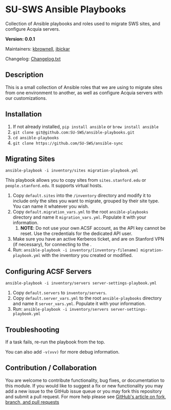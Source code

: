 # SU-SWS Ansible Playbooks
Collection of Ansible playbooks and roles used to migrate SWS sites, and configure Acquia servers.

**Version: 0.0.1**

Maintainers: [kbrownell](https://github.com/kbrownell), [jbickar](https://github.com/jbickar)

Changelog: [Changelog.txt](CHANGELOG.txt)

## Description

This is a small collection of Ansible roles that we are using to migrate sites from one environment to another, as well as configure Acquia servers with our customizations.

## Installation

1. If not already installed, `pip install ansible` or `brew install ansible`
2. `git clone git@github.com:SU-SWS/ansible-playbooks.git`
3. `cd ansible-playbooks`
4. `git clone https://github.com/SU-SWS/ansible-sync`

## Migrating Sites
````
ansible-playbook -i inventory/sites migration-playbook.yml
````
This playbook allows you to copy sites from `sites.stanford.edu` or `people.stanford.edu`. It supports virtual hosts.

1. Copy `default.sites` into the `/inventory` directory and modify it to include only the sites you want to migrate, grouped by their site type. You can name it whatever you wish.
2. Copy `default.migration_vars.yml` to the root `ansible-playbooks` directory and name it `migration_vars.yml`. Populate it with your information.
    1. **NOTE**: Do not use your own ACSF account, as the API key cannot be reset. Use the credentials for the dedicated API user.
3. Make sure you have an active Kerberos ticket, and are on Stanford VPN (if necessary), for connecting to the .
4. Run: `ansible-playbook -i inventory/[inventory-filename] migration-playbook.yml` with the inventory you created or modified.

## Configuring ACSF Servers
````
ansible-playbook -i inventory/servers server-settings-playbook.yml
````

1. Copy `default.servers` to `inventory/servers`.
2. Copy `default.server_vars.yml` to the root `ansible-playbooks` directory and name it `server_vars.yml`. Populate it with your information.
3. Run: `ansible-playbook -i inventory/servers server-settings-playbook.yml` 

## Troubleshooting

If a task fails, re-run the playbook from the top. 

You can also add `-v(vvv)` for more debug information.

## Contribution / Collaboration

You are welcome to contribute functionality, bug fixes, or documentation to this module. If you would like to suggest a fix or new functionality you may add a new issue to the GitHub issue queue or you may fork this repository and submit a pull request. For more help please see [GitHub's article on fork, branch, and pull requests](https://help.github.com/articles/using-pull-requests)
